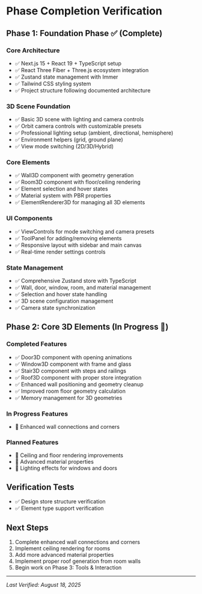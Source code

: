 # Phase Completion Verification

## Phase 1: Foundation Phase ✅ (Complete)

### Core Architecture

- ✅ Next.js 15 + React 19 + TypeScript setup
- ✅ React Three Fiber + Three.js ecosystem integration
- ✅ Zustand state management with Immer
- ✅ Tailwind CSS styling system
- ✅ Project structure following documented architecture

### 3D Scene Foundation

- ✅ Basic 3D scene with lighting and camera controls
- ✅ Orbit camera controls with customizable presets
- ✅ Professional lighting setup (ambient, directional, hemisphere)
- ✅ Environment helpers (grid, ground plane)
- ✅ View mode switching (2D/3D/Hybrid)

### Core Elements

- ✅ Wall3D component with geometry generation
- ✅ Room3D component with floor/ceiling rendering
- ✅ Element selection and hover states
- ✅ Material system with PBR properties
- ✅ ElementRenderer3D for managing all 3D elements

### UI Components

- ✅ ViewControls for mode switching and camera presets
- ✅ ToolPanel for adding/removing elements
- ✅ Responsive layout with sidebar and main canvas
- ✅ Real-time render settings controls

### State Management

- ✅ Comprehensive Zustand store with TypeScript
- ✅ Wall, door, window, room, and material management
- ✅ Selection and hover state handling
- ✅ 3D scene configuration management
- ✅ Camera state synchronization

## Phase 2: Core 3D Elements (In Progress 🚧)

### Completed Features

- ✅ Door3D component with opening animations
- ✅ Window3D component with frame and glass
- ✅ Stair3D component with steps and railings
- ✅ Roof3D component with proper store integration
- ✅ Enhanced wall positioning and geometry cleanup
- ✅ Improved room floor geometry calculation
- ✅ Memory management for 3D geometries

### In Progress Features

- 🔧 Enhanced wall connections and corners

### Planned Features

- 🔧 Ceiling and floor rendering improvements
- 🔧 Advanced material properties
- 🔧 Lighting effects for windows and doors

## Verification Tests

- ✅ Design store structure verification
- ✅ Element type support verification

## Next Steps

1. Complete enhanced wall connections and corners
2. Implement ceiling rendering for rooms
3. Add more advanced material properties
4. Implement proper roof generation from room walls
5. Begin work on Phase 3: Tools & Interaction

---

_Last Verified: August 18, 2025_
